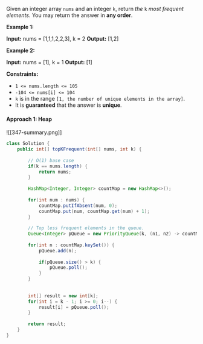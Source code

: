 
Given an integer array `nums` and an integer `k`, return _the_ `k` _most frequent elements_. You may return the answer in **any order**.

**Example 1:**

**Input:** nums = [1,1,1,2,2,3], k = 2
**Output:** [1,2]

**Example 2:**

**Input:** nums = [1], k = 1
**Output:** [1]

**Constraints:**

- `1 <= nums.length <= 105`
- `-104 <= nums[i] <= 104`
- `k` is in the range `[1, the number of unique elements in the array]`.
- It is **guaranteed** that the answer is **unique**.

#### Approach 1: Heap

![[347-summary.png]]

```java
class Solution {
    public int[] topKFrequent(int[] nums, int k) {
        
        // O(1) base case
        if(k == nums.length) {
            return nums;
        }
        
        HashMap<Integer, Integer> countMap = new HashMap<>();
        
        for(int num : nums) {
            countMap.putIfAbsent(num, 0);
            countMap.put(num, countMap.get(num) + 1);
        }
        
        // Top less frequent elements in the queue.
        Queue<Integer> pQueue = new PriorityQueue(k, (n1, n2) -> countMap.get(n1) - countMap.get(n2));
        
        for(int n : countMap.keySet()) {
            pQueue.add(n);
            
            if(pQueue.size() > k) {
                pQueue.poll();
            }
        }
        
        
        int[] result = new int[k];
        for(int i = k - 1; i >= 0; i--) {
            result[i] = pQueue.poll();
        }
        
        return result;
    }
}
```


